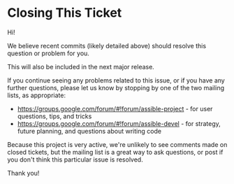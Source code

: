 Closing This Ticket
===================

Hi!

We believe recent commits (likely detailed above) should resolve this question or problem for you.

This will also be included in the next major release.

If you continue seeing any problems related to this issue, or if you have any further questions, please let us know by stopping by one of the two mailing lists, as appropriate:

   * https://groups.google.com/forum/#!forum/assible-project - for user questions, tips, and tricks
   * https://groups.google.com/forum/#!forum/assible-devel - for strategy, future planning, and questions about writing code

Because this project is very active, we're unlikely to see comments made on closed tickets, but the mailing list is a great way to ask questions, or post if you don't think this particular
issue is resolved.

Thank you!


